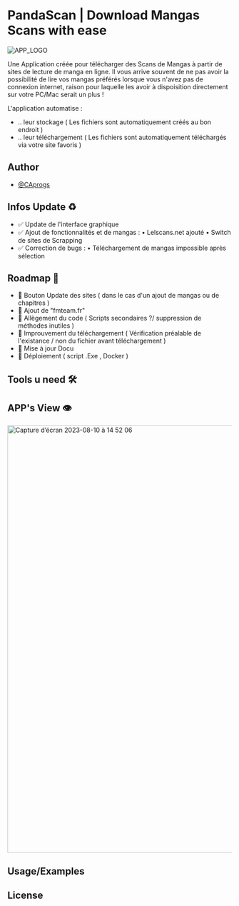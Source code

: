 # PandaScan | Download Mangas Scans with ease

![APP_LOGO](https://github.com/CAprogs/PandaScan/assets/104645407/37d0a0e8-0f19-4a9c-b2c3-34126dc71a21)

Une Application créée pour télécharger des Scans de Mangas à partir de sites de lecture de manga en ligne.
Il vous arrive souvent de ne pas avoir la possibilité de lire vos mangas préférés lorsque vous n'avez pas de connexion internet, raison pour laquelle les avoir à dispoisition directement sur votre PC/Mac serait un plus !

L'application automatise :
- .. leur stockage ( Les fichiers sont automatiquement créés au bon endroit )
- .. leur téléchargement ( Les fichiers sont automatiquement téléchargés via votre site favoris )

## Author

- [@CAprogs]([https://www.github.com/octokatherine](https://github.com/CAprogs))


## Infos Update ♻️

- ✅ Update de l'interface graphique 
- ✅ Ajout de fonctionnalités et de mangas :
• Lelscans.net ajouté
• Switch de sites de Scrapping
- ✅ Correction de bugs :
• Téléchargement de mangas impossible après sélection

## Roadmap 🚧
- 🔲 Bouton Update des sites ( dans le cas d'un ajout de mangas ou de chapitres ) 
- 🔲 Ajout de "fmteam.fr"
- 🔲 Allègement du code ( Scripts secondaires ?/ suppression de méthodes inutiles )
- 🔲 Improuvement du téléchargement ( Vérification préalable de l'existance / non du fichier avant téléchargement )
- 🔲 Mise à jour Docu
- 🔲 Déploiement ( script .Exe , Docker )
    
##  Tools u need 🛠️

## APP's View 👁️

<img width="958" alt="Capture d’écran 2023-08-10 à 14 52 06" src="https://github.com/CAprogs/PandaScan/assets/104645407/966cf744-b592-4fce-8ee5-d37e44f90abc">

##  Usage/Examples 

## License




